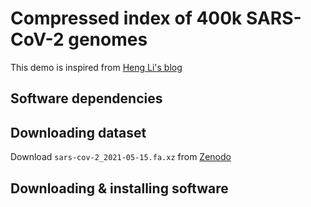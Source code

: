 # Compressed index of 400k SARS-CoV-2 genomes

This demo is inspired from [Heng Li's blog](https://lh3.github.io/2021/05/17/an-fm-index-of-400k-sars-cov-2-genomes)

## Software dependencies

## Downloading dataset
Download `sars-cov-2_2021-05-15.fa.xz` from [Zenodo](https://zenodo.org/records/4771285)

## Downloading & installing software
